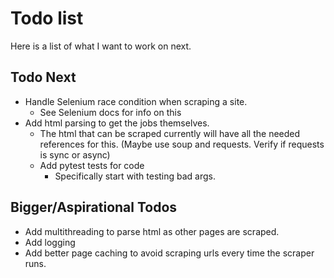 # Todo list

Here is a list of what I want to work on next.

## Todo Next

- Handle Selenium race condition when scraping a site.
  - See Selenium docs for info on this
- Add html parsing to get the jobs themselves.
  - The html that can be scraped currently will have all the needed references for this. (Maybe use soup and requests. Verify if requests is sync or async)
  - Add pytest tests for code
    - Specifically start with testing bad args.

## Bigger/Aspirational Todos
- Add multithreading to parse html as other pages are scraped.
- Add logging
- Add better page caching to avoid scraping urls every time the scraper runs. 
